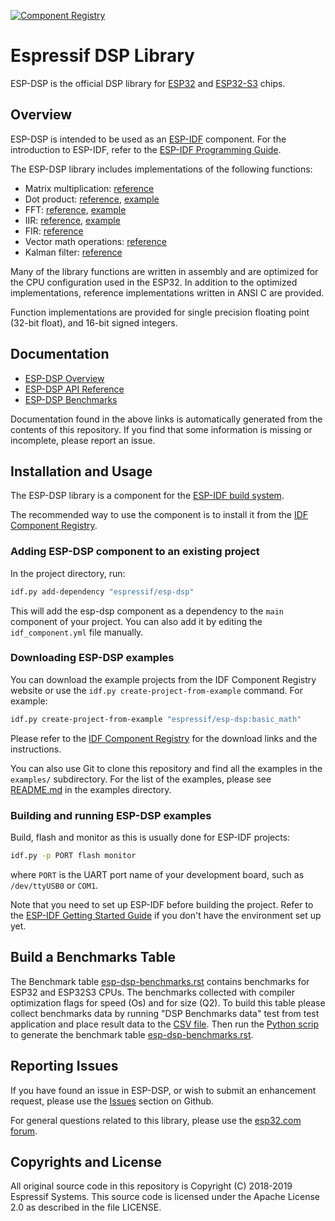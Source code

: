 [![Component Registry](https://components.espressif.com/components/espressif/esp-dsp/badge.svg)](https://components.espressif.com/components/espressif/esp-dsp)

# Espressif DSP Library

ESP-DSP is the official DSP library for [ESP32](https://espressif.com/en/products/hardware/esp32/overview) and [ESP32-S3](https://espressif.com/en/products/hardware/esp32s3/overview) chips.

## Overview

ESP-DSP is intended to be used as an [ESP-IDF](https://github.com/espressif/esp-idf) component. For the introduction to ESP-IDF, refer to the [ESP-IDF Programming Guide](https://docs.espressif.com/projects/esp-idf/en/latest/).

The ESP-DSP library includes implementations of the following functions:
- Matrix multiplication: [reference](https://docs.espressif.com/projects/esp-dsp/en/latest/esp-dsp-apis.html#matrix-operations-apis)
- Dot product: [reference](https://docs.espressif.com/projects/esp-dsp/en/latest/esp-dsp-apis.html#dot-product), [example](https://github.com/espressif/esp-dsp/tree/master/examples/dotprod)
- FFT: [reference](https://docs.espressif.com/projects/esp-dsp/en/latest/esp-dsp-apis.html#fft), [example](https://github.com/espressif/esp-dsp/tree/master/examples/fft)
- IIR: [reference](https://docs.espressif.com/projects/esp-dsp/en/latest/esp-dsp-apis.html#iir), [example](https://github.com/espressif/esp-dsp/tree/master/examples/iir)
- FIR: [reference](https://docs.espressif.com/projects/esp-dsp/en/latest/esp-dsp-apis.html#fir)
- Vector math operations: [reference](https://docs.espressif.com/projects/esp-dsp/en/latest/esp-dsp-apis.html#math)
- Kalman filter: [reference](https://docs.espressif.com/projects/esp-dsp/en/latest/esp-dsp-apis.html#kalman)

Many of the library functions are written in assembly and are optimized for the CPU configuration used in the ESP32. In addition to the optimized implementations, reference implementations written in ANSI C are provided.

Function implementations are provided for single precision floating point (32-bit float), and 16-bit signed integers.

## Documentation

- [ESP-DSP Overview](https://docs.espressif.com/projects/esp-dsp/en/latest/esp-dsp-library.html)
- [ESP-DSP API Reference](https://docs.espressif.com/projects/esp-dsp/en/latest/esp-dsp-apis.html)
- [ESP-DSP Benchmarks](https://docs.espressif.com/projects/esp-dsp/en/latest/esp-dsp-benchmarks.html)

Documentation found in the above links is automatically generated from the contents of this repository. If you find that some information is missing or incomplete, please report an issue.

## Installation and Usage

The ESP-DSP library is a component for the [ESP-IDF build system](https://docs.espressif.com/projects/esp-idf/en/latest/api-guides/build-system.html).

The recommended way to use the component is to install it from the [IDF Component Registry](https://components.espressif.com/components/espressif/esp-dsp).

### Adding ESP-DSP component to an existing project

In the project directory, run:
```bash
idf.py add-dependency "espressif/esp-dsp"
```
This will add the esp-dsp component as a dependency to the `main` component of your project. You can also add it by editing the `idf_component.yml` file manually.

### Downloading ESP-DSP examples

You can download the example projects from the IDF Component Registry website or use the `idf.py create-project-from-example` command. For example:

```bash
idf.py create-project-from-example "espressif/esp-dsp:basic_math"
```

Please refer to the [IDF Component Registry](https://components.espressif.com/components/espressif/esp-dsp) for the download links and the instructions.

You can also use Git to clone this repository and find all the examples in the `examples/` subdirectory. For the list of the examples, please see [README.md](examples/README.md) in the examples directory.

### Building and running ESP-DSP examples

Build, flash and monitor as this is usually done for ESP-IDF projects:

```bash
idf.py -p PORT flash monitor
```

where `PORT` is the UART port name of your development board, such as `/dev/ttyUSB0` or `COM1`. 

Note that you need to set up ESP-IDF before building the project. Refer to the [ESP-IDF Getting Started Guide](https://docs.espressif.com/projects/esp-idf/en/latest/get-started/index.html) if you don't have the environment set up yet.

## Build a Benchmarks Table

The Benchmark table [esp-dsp-benchmarks.rst](docs/esp-dsp-benchmarks.rst) contains benchmarks for ESP32 and ESP32S3 CPUs. The benchmarks collected with compiler optimization flags for speed (Os) and for size (Q2). To build this table please collect benchmarks data by running "DSP Benchmarks data" test from test application and place result data to the [CSV file](docs/esp_bm_results.csv). Then run the [Python scrip](docs/build_bm_table.py) to generate the benchmark table [esp-dsp-benchmarks.rst](docs/esp-dsp-benchmarks.rst).

## Reporting Issues

If you have found an issue in ESP-DSP, or wish to submit an enhancement request, please use the [Issues](https://github.com/espressif/esp-dsp/issues) section on Github.

For general questions related to this library, please use the [esp32.com forum](https://esp32.com/).

## Copyrights and License

All original source code in this repository is Copyright (C) 2018-2019 Espressif Systems. This source code is licensed under the Apache License 2.0 as described in the file LICENSE.
